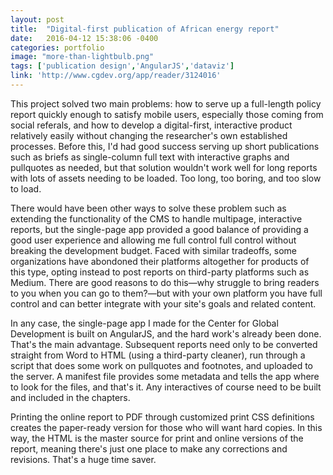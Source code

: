 ```yaml
---
layout: post
title:  "Digital-first publication of African energy report"
date:   2016-04-12 15:38:06 -0400
categories: portfolio
image: "more-than-lightbulb.png"
tags: ['publication design','AngularJS','dataviz']
link: 'http://www.cgdev.org/app/reader/3124016'
---
```


This project solved two main problems: how to serve up a full-length policy report quickly enough to satisfy mobile users, especially those coming from social referals, and how to develop a digital-first, interactive product relatively easily without changing the researcher's own established processes. Before this, I'd had good success serving up short publications such as briefs as single-column  full text with interactive graphs and pullquotes as needed, but that solution wouldn't work well for long reports with lots of assets  needing to be loaded. Too long, too boring, and too slow to load.

There would have been other ways to solve these problem such as extending the functionality of the CMS to handle multipage, interactive reports, but the single-page app provided a good balance of providing a good user experience and allowing me full control full control without breaking the development budget. Faced with similar tradeoffs, some organizations have abondoned their platforms altogether for products of this type, opting instead to post reports on third-party platforms such as Medium. There are good reasons to do this—why struggle to bring readers to you when you can go to them?—but with your own platform you have full control and can better integrate with your site's goals and related content.

In any case, the single-page app I made for the Center for Global Development is built on AngularJS, and the hard work's already been done. That's the main advantage. Subsequent reports need only to be converted straight from Word to HTML (using a third-party cleaner), run through a script that does some work on pullquotes and footnotes, and uploaded to the server. A manifest file provides some metadata and tells the app where to look for the files, and that's it. Any interactives of course need to be built and included in the chapters.

Printing the online report to PDF through customized print CSS definitions creates the paper-ready version for those who will want hard copies. In this way, the HTML is the master source for print and online versions of the report, meaning there's just one place to make any corrections and revisions. That's a huge time saver.